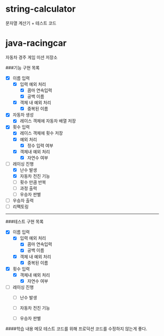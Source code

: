 # string-calculator
문자열 계산기 + 테스트 코드




# java-racingcar
자동차 경주 게임 미션 저장소

###기능 구현 목록
- [x] 이름 입력
    - [x] 입력 예외 처리
        - [x] 콤마 연속입력
        - [x] 공백 이름
    - [x] 객체 내 예외 처리
        - [x] 중복된 이름
- [x] 자동차 생성 
    - [x] 레이스 객체에 자동차 배열 저장
- [x] 횟수 입력
    - [x] 레이스 객체에 횟수 저장
    - [x] 예외 처리
        - [x] 정수 입력 여부
    - [x] 객체내 예외 처리
        - [x] 자연수 여부
- [ ] 레이싱 진행
    - [x] 난수 발생
    - [x] 자동차 전진 기능
    - [ ] 횟수 만큼 반복
    - [ ] 과정 출력
    - [ ] 우승자 판별
- [ ] 우승자 출력
- [ ] 리팩토링
*******
###테스트 구현 목록
- [x] 이름 입력
    - [x] 입력 예외 처리
        - [x] 콤마 연속입력
        - [x] 공백 이름
    - [x] 객체 내 예외 처리
        - [x] 중복된 이름
- [x] 횟수 입력
    - [x] 객체내 예외 처리
        - [x] 자연수 여부
- [ ] 레이싱 진행
    - [ ] 난수 발생
    - [ ] 자동차 전진 기능
    - [ ] 우승자 판별
    


####학습 내용 메모
테스트 코드를 위해 프로덕션 코드를 수정하지 않는게 좋다.
